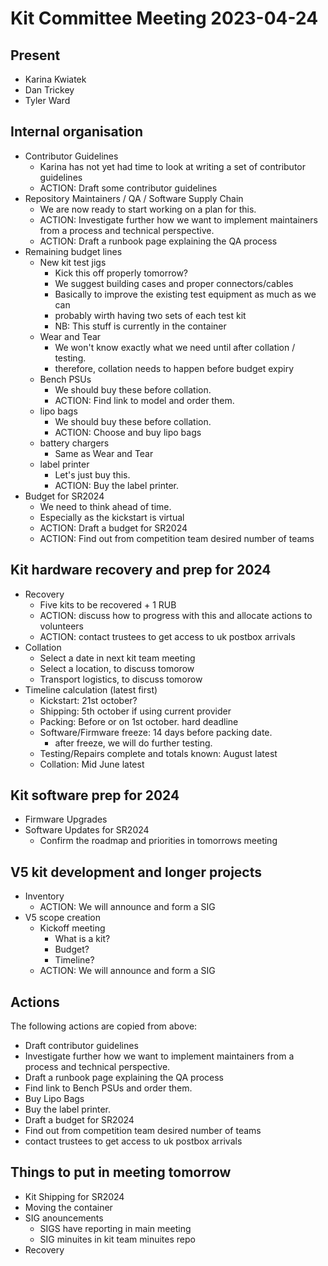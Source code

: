# Kit Committee Meeting 2023-04-24

## Present

- Karina Kwiatek
- Dan Trickey
- Tyler Ward


## Internal organisation

- Contributor Guidelines
    - Karina has not yet had time to look at writing a set of contributor guidelines
    - ACTION: Draft some contributor guidelines
- Repository Maintainers / QA / Software Supply Chain
    - We are now ready to start working on a plan for this.
    - ACTION: Investigate further how we want to implement maintainers from a process and technical perspective.
    - ACTION: Draft a runbook page explaining the QA process
- Remaining budget lines
    - New kit test jigs
        - Kick this off properly tomorrow?
        - We suggest building cases and proper connectors/cables
        - Basically to improve the existing test equipment as much as we can
        - probably wirth having two sets of each test kit
        - NB: This stuff is currently in the container
    - Wear and Tear
        - We won't know exactly what we need until after collation / testing.
        - therefore, collation needs to happen before budget expiry
    - Bench PSUs
        - We should buy these before collation.
        - ACTION: Find link to model and order them.
    - lipo bags
        - We should buy these before collation.
        - ACTION: Choose and buy lipo bags
    - battery chargers
        - Same as Wear and Tear
    - label printer
        - Let's just buy this.
        - ACTION: Buy the label printer.
- Budget for SR2024
    - We need to think ahead of time.
    - Especially as the kickstart is virtual
    - ACTION: Draft a budget for SR2024
    - ACTION: Find out from competition team desired number of teams

## Kit hardware recovery and prep for 2024

- Recovery
    - Five kits to be recovered + 1 RUB
    - ACTION: discuss how to progress with this and allocate actions to volunteers
    - ACTION: contact trustees to get access to uk postbox arrivals
- Collation
    - Select a date in next kit team meeting
    - Select a location, to discuss tomorow
    - Transport logistics, to discuss tomorow
- Timeline calculation (latest first)
    - Kickstart: 21st october?
    - Shipping: 5th october if using current provider
    - Packing: Before or on 1st october. hard deadline
    - Software/Firmware freeze: 14 days before packing date.
        - after freeze, we will do further testing.
    - Testing/Repairs complete and totals known: August latest
    - Collation: Mid June latest

## Kit software prep for 2024

- Firmware Upgrades
- Software Updates for SR2024
    - Confirm the roadmap and priorities in tomorrows meeting


## V5 kit development and longer projects

- Inventory
    - ACTION: We will announce and form a SIG
- V5 scope creation 
    - Kickoff meeting
        - What is a kit?
        - Budget?
        - Timeline?
    - ACTION: We will announce and form a SIG

## Actions

The following actions are copied from above:

- Draft contributor guidelines
- Investigate further how we want to implement maintainers from a process and technical perspective.
- Draft a runbook page explaining the QA process
- Find link to Bench PSUs and order them.
- Buy Lipo Bags
- Buy the label printer.
- Draft a budget for SR2024
- Find out from competition team desired number of teams
- contact trustees to get access to uk postbox arrivals


## Things to put in meeting tomorrow

- Kit Shipping for SR2024
- Moving the container
- SIG anouncements
    - SIGS have reporting in main meeting
    - SIG minuites in kit team minuites repo
- Recovery
